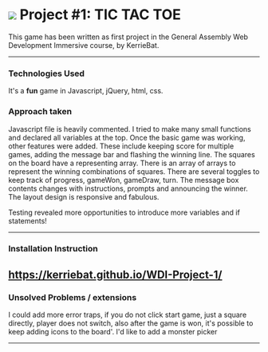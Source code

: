 # ![](https://ga-dash.s3.amazonaws.com/production/assets/logo-9f88ae6c9c3871690e33280fcf557f33.png) Project #1: TIC TAC TOE

This game has been written as first project in the General Assembly Web Development Immersive course, by KerrieBat.

---

### Technologies Used
It's a **fun** game in Javascript, jQuery, html, css.
### Approach taken
Javascript file is heavily commented.
I tried to make many small functions and declared all variables at the top.
Once the basic game was working, other features were added. These include keeping score for multiple games, adding the message bar and flashing the winning line.
The squares on the board have a representing array. There is an array of arrays to represent the winning combinations of squares. There are several toggles to keep track of progress, gameWon, gameDraw, turn. The message box contents changes with instructions, prompts and announcing the winner. The layout design is responsive and fabulous.

Testing revealed more opportunities to introduce more variables and if statements!

---

### Installation Instruction

https://kerriebat.github.io/WDI-Project-1/
---

### Unsolved Problems / extensions
I could add more error traps, if you do not click start game, just a square directly, player does not switch, also after the game is won, it's possible to keep adding icons to the board'. I'd like to add a monster picker

---
